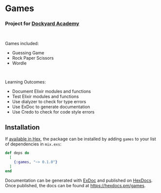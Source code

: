 # Games

### Project for [Dockyard Academy](https://github.com/DockYard-Academy/curriculum)

<br>

Games included:
- Guessing Game
- Rock Paper Scissors
- Wordle

<br>

Learning Outcomes:
- Document Elixir modules and functions
- Test Elixir modules and functions
- Use dialyzer to check for type errors
- Use ExDoc to generate documentation
- Use Credo to check for code style errors


## Installation

If [available in Hex](https://hex.pm/docs/publish), the package can be installed
by adding `games` to your list of dependencies in `mix.exs`:

```elixir
def deps do
  [
    {:games, "~> 0.1.0"}
  ]
end
```

Documentation can be generated with [ExDoc](https://github.com/elixir-lang/ex_doc)
and published on [HexDocs](https://hexdocs.pm). Once published, the docs can
be found at <https://hexdocs.pm/games>.

